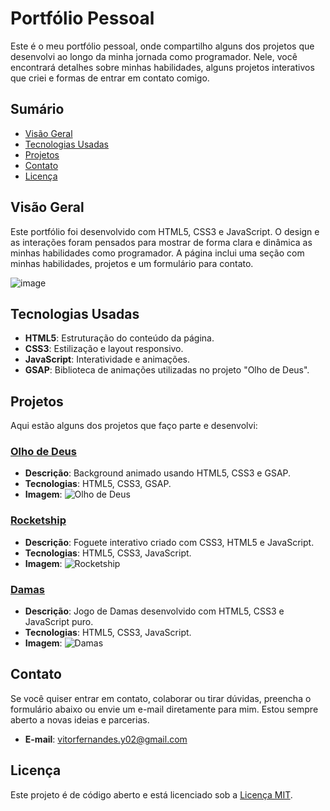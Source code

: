 # Portfólio Pessoal

Este é o meu portfólio pessoal, onde compartilho alguns dos projetos que desenvolvi ao longo da minha jornada como programador. Nele, você encontrará detalhes sobre minhas habilidades, alguns projetos interativos que criei e formas de entrar em contato comigo.

## Sumário

- [Visão Geral](#visão-geral)
- [Tecnologias Usadas](#tecnologias-usadas)
- [Projetos](#projetos)
- [Contato](#contato)
- [Licença](#licença)

## Visão Geral

Este portfólio foi desenvolvido com HTML5, CSS3 e JavaScript. O design e as interações foram pensados para mostrar de forma clara e dinâmica as minhas habilidades como programador. A página inclui uma seção com minhas habilidades, projetos e um formulário para contato.

![image](https://github.com/user-attachments/assets/b4893071-55a4-4ba4-9e88-e7651a4065ee)


## Tecnologias Usadas

- **HTML5**: Estruturação do conteúdo da página.
- **CSS3**: Estilização e layout responsivo.
- **JavaScript**: Interatividade e animações.
- **GSAP**: Biblioteca de animações utilizadas no projeto "Olho de Deus".

## Projetos

Aqui estão alguns dos projetos que faço parte e desenvolvi:

### [Olho de Deus](../view/project1.html)
- **Descrição**: Background animado usando HTML5, CSS3 e GSAP.
- **Tecnologias**: HTML5, CSS3, GSAP.
- **Imagem**: ![Olho de Deus](![OlhodDeus](https://github.com/user-attachments/assets/9b28483a-1f1b-4754-a3f1-77efda175f90)
)

### [Rocketship](../view/project2.html)
- **Descrição**: Foguete interativo criado com CSS3, HTML5 e JavaScript.
- **Tecnologias**: HTML5, CSS3, JavaScript.
- **Imagem**: ![Rocketship](![rocket](https://github.com/user-attachments/assets/02075e4c-25f1-4cc0-8600-36aeba6777c5)
)

### [Damas](../view/project3.html)
- **Descrição**: Jogo de Damas desenvolvido com HTML5, CSS3 e JavaScript puro.
- **Tecnologias**: HTML5, CSS3, JavaScript.
- **Imagem**: ![Damas](![damas](https://github.com/user-attachments/assets/609cae89-6359-461d-894f-a4c6b73e70d2)
)

## Contato

Se você quiser entrar em contato, colaborar ou tirar dúvidas, preencha o formulário abaixo ou envie um e-mail diretamente para mim. Estou sempre aberto a novas ideias e parcerias.

- **E-mail**: [vitorfernandes.y02@gmail.com](mailto:seu@email.com)

## Licença

Este projeto é de código aberto e está licenciado sob a [Licença MIT](LICENSE).
